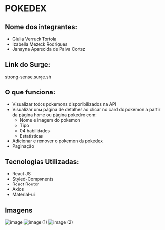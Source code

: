 # POKEDEX

## Nome dos integrantes: 
- Giulia Verruck Tortola
- Izabella Mezeck Rodrigues
- Janayna Aparecida de Paiva Cortez


## Link do Surge: 
strong-sense.surge.sh

## O que funciona:
- Visualizar todos pokemons disponibilizados na API 
- Visualizar uma página de detalhes ao clicar no card do pokemon a partir da página home ou página pokedex com:
  - Nome e imagem do pokemon
  - Tipo
  - 04 habilidades
  - Estatísticas
- Adicionar e remover o pokemon da pokedex
- Paginação


## Tecnologias Utilizadas:
- React JS
- Styled-Components
- React Router
- Axios
- Material-ui

## Imagens
![image](https://user-images.githubusercontent.com/98232017/178082240-1378f21d-1d5d-48be-a130-d0b6c0556bac.png)
![image (1)](https://user-images.githubusercontent.com/98232017/178082254-02d43e38-86a0-404f-ba28-83a2a72ea2d9.png)
![image (2)](https://user-images.githubusercontent.com/98232017/178082280-25a15811-f82b-41f7-985d-6f2ed9fde72d.png)
